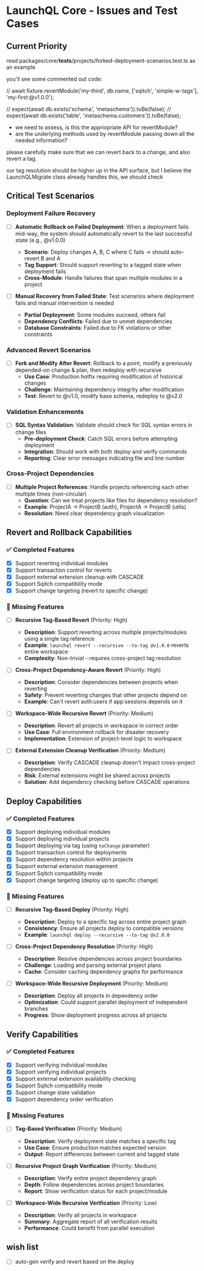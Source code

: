 # LaunchQL Core - Issues and Test Cases


## Current Priority


read packages/core/__tests__/projects/forked-deployment-scenarios.test.ts as an example

you'll see some commented out code:

// await fixture.revertModule('my-third', db.name, ['sqitch', 'simple-w-tags'], 'my-first:@v1.0.0');

// expect(await db.exists('schema', 'metaschema')).toBe(false);
// expect(await db.exists('table', 'metaschema.customers')).toBe(false);

* we need to assess, is this the appriopriate API for revertModule?
* are the underlying methods used by revertModule passing down all the needed information?

please carefully make sure that we can revert back to a change, and also revert a tag. 

our tag resolution should be higher up in the API surface, but I believe the LaunchQLMigrate class already handles this, we should check







## Critical Test Scenarios

### Deployment Failure Recovery
- [ ] **Automatic Rollback on Failed Deployment**: When a deployment fails mid-way, the system should automatically revert to the last successful state (e.g., @v1.0.0)
  - **Scenario**: Deploy changes A, B, C where C fails → should auto-revert B and A
  - **Tag Support**: Should support reverting to a tagged state when deployment fails
  - **Cross-Module**: Handle failures that span multiple modules in a project

- [ ] **Manual Recovery from Failed State**: Test scenarios where deployment fails and manual intervention is needed
  - **Partial Deployment**: Some modules succeed, others fail
  - **Dependency Conflicts**: Failed due to unmet dependencies
  - **Database Constraints**: Failed due to FK violations or other constraints

### Advanced Revert Scenarios
- [ ] **Fork and Modify After Revert**: Rollback to a point, modify a previously depended-on change & plan, then redeploy with recursive
  - **Use Case**: Production hotfix requiring modification of historical changes
  - **Challenge**: Maintaining dependency integrity after modification
  - **Test**: Revert to @v1.0, modify base schema, redeploy to @v2.0

### Validation Enhancements
- [ ] **SQL Syntax Validation**: Validate should check for SQL syntax errors in change files
  - **Pre-deployment Check**: Catch SQL errors before attempting deployment
  - **Integration**: Should work with both deploy and verify commands
  - **Reporting**: Clear error messages indicating file and line number

### Cross-Project Dependencies
- [ ] **Multiple Project References**: Handle projects referencing each other multiple times (non-circular)
  - **Question**: Can we treat projects like files for dependency resolution?
  - **Example**: ProjectA → ProjectB (auth), ProjectA → ProjectB (utils)
  - **Resolution**: Need clear dependency graph visualization

## Revert and Rollback Capabilities

### ✅ Completed Features
- [x] Support reverting individual modules
- [x] Support transaction control for reverts
- [x] Support external extension cleanup with CASCADE
- [x] Support Sqitch compatibility mode
- [x] Support change targeting (revert to specific change)

### 🚧 Missing Features
- [ ] **Recursive Tag-Based Revert** (Priority: High)
  - **Description**: Support reverting across multiple projects/modules using a single tag reference
  - **Example**: `launchql revert --recursive --to-tag @v1.0.0` reverts entire workspace
  - **Complexity**: Non-trivial - requires cross-project tag resolution

- [ ] **Cross-Project Dependency-Aware Revert** (Priority: High)
  - **Description**: Consider dependencies between projects when reverting
  - **Safety**: Prevent reverting changes that other projects depend on
  - **Example**: Can't revert auth:users if app:sessions depends on it

- [ ] **Workspace-Wide Recursive Revert** (Priority: Medium)
  - **Description**: Revert all projects in workspace in correct order
  - **Use Case**: Full environment rollback for disaster recovery
  - **Implementation**: Extension of project-level logic to workspace

- [ ] **External Extension Cleanup Verification** (Priority: Medium)
  - **Description**: Verify CASCADE cleanup doesn't impact cross-project dependencies
  - **Risk**: External extensions might be shared across projects
  - **Solution**: Add dependency checking before CASCADE operations

## Deploy Capabilities

### ✅ Completed Features
- [x] Support deploying individual modules
- [x] Support deploying individual projects  
- [x] Support deploying via tag (using `toChange` parameter)
- [x] Support transaction control for deployments
- [x] Support dependency resolution within projects
- [x] Support external extension management
- [x] Support Sqitch compatibility mode
- [x] Support change targeting (deploy up to specific change)

### 🚧 Missing Features
- [ ] **Recursive Tag-Based Deploy** (Priority: High)
  - **Description**: Deploy to a specific tag across entire project graph
  - **Consistency**: Ensure all projects deploy to compatible versions
  - **Example**: `launchql deploy --recursive --to-tag @v2.0.0`

- [ ] **Cross-Project Dependency Resolution** (Priority: High)
  - **Description**: Resolve dependencies across project boundaries
  - **Challenge**: Loading and parsing external project plans
  - **Cache**: Consider caching dependency graphs for performance

- [ ] **Workspace-Wide Recursive Deployment** (Priority: Medium)
  - **Description**: Deploy all projects in dependency order
  - **Optimization**: Could support parallel deployment of independent branches
  - **Progress**: Show deployment progress across all projects

## Verify Capabilities

### ✅ Completed Features
- [x] Support verifying individual modules
- [x] Support verifying individual projects
- [x] Support external extension availability checking
- [x] Support Sqitch compatibility mode
- [x] Support change state validation
- [x] Support dependency order verification

### 🚧 Missing Features
- [ ] **Tag-Based Verification** (Priority: Medium)
  - **Description**: Verify deployment state matches a specific tag
  - **Use Case**: Ensure production matches expected version
  - **Output**: Report differences between current and tagged state

- [ ] **Recursive Project Graph Verification** (Priority: Medium)
  - **Description**: Verify entire project dependency graph
  - **Depth**: Follow dependencies across project boundaries
  - **Report**: Show verification status for each project/module

- [ ] **Workspace-Wide Recursive Verification** (Priority: Low)
  - **Description**: Verify all projects in workspace
  - **Summary**: Aggregate report of all verification results
  - **Performance**: Could benefit from parallel execution


## wish list

- [ ] auto-gen verify and revert based on the deploy